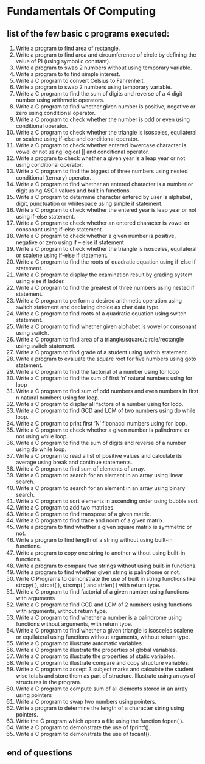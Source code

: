 # Fundamentals Of Computing

## list of the few basic c programs executed:

1.	Write a program to find area of rectangle.
2.	Write a program to find area and circumference of circle by defining the value of PI (using symbolic constant).
3.	Write a program to swap 2 numbers without using temporary variable.
4.	Write a program to to find simple interest.
5.	Write a C program to convert Celsius to Fahrenheit.
6.	Write a program to swap 2 numbers using temporary variable.
7. Write a C program to find the sum of digits and reverse of a 4 digit number using arithmetic operators.
8.	Write a C program to find whether given number is positive, negative or zero using conditional operator.
9.	Write a C program to check whether the number is odd or even using conditional operator.
10.	Write a C program to check whether the triangle is isosceles, equilateral or scalene using if-else and conditional operator.
11.	Write a C program to check whether entered lowercase character is vowel or not using logical || and conditional operator.
12.	Write a program to check whether a given year is a leap year or not using conditional operator.
13.	Write a C program to find the biggest of three numbers using nested conditional (ternary) operator.
14.	Write a C program to find whether an entered character is a number or digit using ASCII values and built in functions.
15.	Write a C program to determine character entered by user is alphabet, digit, punctuation or whitespace using simple if statement.
16.	Write a C program to check whether the entered year is leap year or not using if-else statement.
17.	Write a C program to check whether an entered character is vowel or consonant using if-else statement.
18.	Write a C program to check whether a given number is positive, negative or zero using if – else if statement
19.	Write a C program to check whether the triangle is isosceles, equilateral or scalene using if-else if statement.
20.	Write a C program to find the roots of quadratic equation using if-else if statement.
21.	Write a C program to display the examination result by grading system using else if ladder.
22.	Write a C program to find the greatest of three numbers using nested if statement.
23.	Write a C program to perform a desired arithmetic operation using switch statement and declaring choice as char data type.
24.	Write a C program to find roots of a quadratic equation using switch statement.
25.	Write a C program to find whether given alphabet is vowel or consonant using switch.
26.	Write a C program to find area of a triangle/square/circle/rectangle using switch statement.
27.	Write a C program to find grade of a student using switch statement.
28.	Write a program to evaluate the square root for five numbers using goto statement.
29.	Write a C program to find the factorial of a number using for loop
30.	 Write a C program to find the sum of first ‘n’ natural numbers using for loop
31.	Write a C program to find sum of odd numbers and even numbers in first n natural numbers using for loop.
32.	Write a C program to display all factors of a number using for loop.
33.	Write a C program to find GCD and LCM of two numbers using do while loop.
34.	Write a C program to print first ‘N’ fibonacci numbers using for loop.
35.	Write a C program to check whether a given number is palindrome or not using while  loop.
36.	Write a C program to find the sum of digits and reverse of a number using do while loop.
37.	Write a C program to read a list of positive values and calculate its average  using
break and continue statements.
38.	Write a C program to find sum of elements of array.
39.	Write a C program to search for an element in an array using linear search.
40.	Write a C program to search for an element in an array using binary search.
41.	Write a C program to sort elements in ascending order using bubble sort
42.	Write a C program to add two matrices.
43.	Write a C program to find transpose of a given matrix.
44.	Write a C program to find trace and norm of a given matrix.
45. Write a program to find whether a given square matrix is symmetric or not.
46.	Write a program to find length of a string without using built-in functions.
47.	Write a program to copy one string to another without using built-in functions.
49.	Write a program to compare two strings without using built-in functions.
50.	Write a program to find whether given string is palindrome or not.
51.	Write C Programs to demonstrate the use of built in string functions like strcpy( ), strcat( ), strcmp( ) and strlen( ) with return type.
52.	Write a C program to find factorial of a given number using functions with arguments
53.	Write a C program to find GCD and LCM of 2 numbers using functions with arguments, without return type.
54.	Write a C program to find whether a number is a palindrome using functions without arguments, with return type.
55.	Write a C program to find whether a given triangle is isosceles scalene or equilateral using functions without arguments, without return type.
56.	Write a C program to illustrate automatic variables.
57.	Write a C program to illustrate the properties of global variables.
58.	Write a C program to illustrate the properties of static variables.
59.	Write a C program to illustrate compare and copy structure variables.
60.	Write a C program to accept 3 subject marks and calculate the student wise totals and store them as part of structure. Illustrate using arrays of structures in the program.
61.	Write a C program to compute sum of all elements stored in an array using pointers 
62.	Write a C program to swap two numbers using pointers. 
63.	Write a program to determine the length of a character string using pointers.
64.	Write the C program which opens a file using the function fopen( ).
66.	Write a C program to demonstrate the use of fprintf().
65.	Write a C program to demonstrate the use of fscanf().

## end of questions
